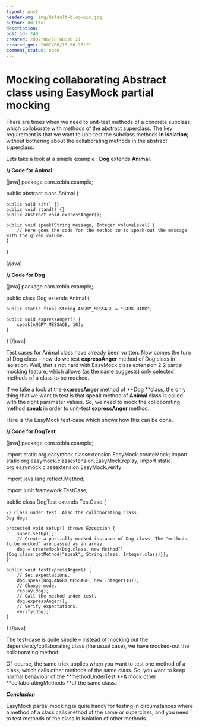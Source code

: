 ```yaml
---
layout: post
header-img: img/default-blog-pic.jpg
author: dmittal
description: 
post_id: 249
created: 2007/06/18 08:26:21
created_gmt: 2007/06/18 06:26:21
comment_status: open
---
```


# Mocking collaborating Abstract class using EasyMock partial mocking

There are times when we need to unit-test methods of a concrete subclass, which colloborate with methods of the abstract superclass. The key requirement is that we want to unit-test the subclass methods **in isolation**; without bothering about the collaborating methods in the abstract superclass.

  


Lets take a look at a simple example : **Dog** extends **Animal**.

  


**// Code for Animal**

[java] package com.xebia.example;

public abstract class Animal {
    
    
    public void sit() {}
    public void stand() {}
    public abstract void expressAnger();
    
    public void speak(String message, Integer volumeLevel) {
        // Here goes the code for the method to to speak-out the message with the given volume.
    }
    

}

[/java] 

**// Code for Dog**

[java] package com.xebia.example;

public class Dog extends Animal {
    
    
    public static final String ANGRY_MESSAGE = "BARK-BARK";
    
    public void expressAnger() {
        speak(ANGRY_MESSAGE, 10);
    }
    

} [/java] 

Test cases for Animal class have already been written. Now comes the turn of Dog class – how do we test **expressAnger** method of Dog class in isolation. Well, that's not hard with EasyMock class extension 2.2 partial mocking feature, which allows (as the name suggests) only selected methods of a class to be mocked.

If we take a look at the **expressAnger** method of **Dog **class, the only thing that we want to test is that **speak** method of **Animal** class is called with the right parameter values. So, we need to mock the colloborating method **speak** in order to unit-test **expressAnger** method.

  


Here is the EasyMock test-case which shows how this can be done.

  


**// Code for DogTest**

[java] package com.xebia.example;

import static org.easymock.classextension.EasyMock.createMock; import static org.easymock.classextension.EasyMock.replay; import static org.easymock.classextension.EasyMock.verify;

import java.lang.reflect.Method;

import junit.framework.TestCase;

public class DogTest extends TestCase {
    
    
    // Class under test. Also the colloborating class.
    Dog dog;
    
    protected void setUp() throws Exception {
        super.setUp();
        // Create a partially-mocked instance of Dog class. The "methods to be mocked" are passed as an array.
        dog = createMock(Dog.class, new Method[] {Dog.class.getMethod("speak", String.class, Integer.class)});
    }
    
    public void testExpressAnger() {
        // Set expectations.
        dog.speak(Dog.ANGRY_MESSAGE, new Integer(10));
        // Change mode.
        replay(dog);
        // Call the method under test.
        dog.expressAnger();
        // Verify expectations.
        verify(dog);
    }
    

} [/java] 

The test-case is quite simple – instead of mocking out the dependency/collaborating class (the usual case), we have mocked-out the collaborating method.

  


Of-course, the same trick applies when you want to test one method of a class, which calls other methods of the same class. So, you want to keep normal behaviour of the **methodUnderTest **& mock other **collaboratingMethods **of the same class.

  


_**Conclusion**_

  


EasyMock partial mocking is quite handy for testing in circumstances where a method of a class calls method of the same or superclass; and you need to test methods of the class in isolation of other methods.